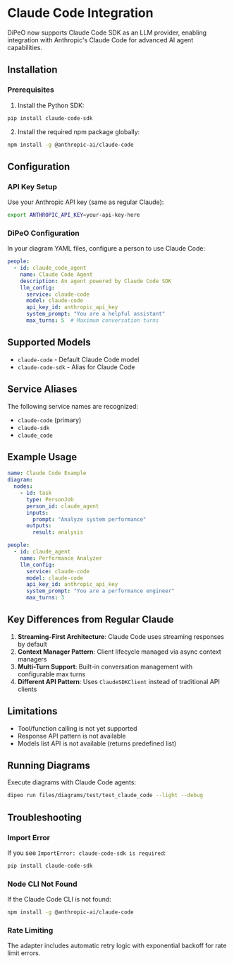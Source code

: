 # Claude Code Integration

DiPeO now supports Claude Code SDK as an LLM provider, enabling integration with Anthropic's Claude Code for advanced AI agent capabilities.

## Installation

### Prerequisites

1. Install the Python SDK:
```bash
pip install claude-code-sdk
```

2. Install the required npm package globally:
```bash
npm install -g @anthropic-ai/claude-code
```

## Configuration

### API Key Setup

Use your Anthropic API key (same as regular Claude):
```bash
export ANTHROPIC_API_KEY=your-api-key-here
```

### DiPeO Configuration

In your diagram YAML files, configure a person to use Claude Code:

```yaml
people:
  - id: claude_code_agent
    name: Claude Code Agent
    description: An agent powered by Claude Code SDK
    llm_config:
      service: claude-code
      model: claude-code
      api_key_id: anthropic_api_key
      system_prompt: "You are a helpful assistant"
      max_turns: 5  # Maximum conversation turns
```

## Supported Models

- `claude-code` - Default Claude Code model
- `claude-code-sdk` - Alias for Claude Code

## Service Aliases

The following service names are recognized:
- `claude-code` (primary)
- `claude-sdk`
- `claude_code`

## Example Usage

```yaml
name: Claude Code Example
diagram:
  nodes:
    - id: task
      type: PersonJob
      person_id: claude_agent
      inputs:
        prompt: "Analyze system performance"
      outputs:
        result: analysis

people:
  - id: claude_agent
    name: Performance Analyzer
    llm_config:
      service: claude-code
      model: claude-code
      api_key_id: anthropic_api_key
      system_prompt: "You are a performance engineer"
      max_turns: 3
```

## Key Differences from Regular Claude

1. **Streaming-First Architecture**: Claude Code uses streaming responses by default
2. **Context Manager Pattern**: Client lifecycle managed via async context managers
3. **Multi-Turn Support**: Built-in conversation management with configurable max turns
4. **Different API Pattern**: Uses `ClaudeSDKClient` instead of traditional API clients

## Limitations

- Tool/function calling is not yet supported
- Response API pattern is not available
- Models list API is not available (returns predefined list)

## Running Diagrams

Execute diagrams with Claude Code agents:
```bash
dipeo run files/diagrams/test/test_claude_code --light --debug
```

## Troubleshooting

### Import Error
If you see `ImportError: claude-code-sdk is required`:
```bash
pip install claude-code-sdk
```

### Node CLI Not Found
If the Claude Code CLI is not found:
```bash
npm install -g @anthropic-ai/claude-code
```

### Rate Limiting
The adapter includes automatic retry logic with exponential backoff for rate limit errors.